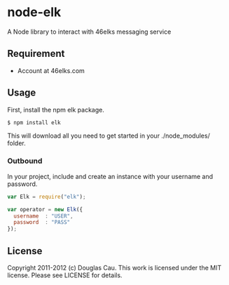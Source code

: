 # node-elk

A Node library to interact with 46elks messaging service

## Requirement

* Account at 46elks.com

## Usage

First, install the npm elk package.

```
$ npm install elk
```

This will download all you need to get started in your ./node_modules/ folder.

### Outbound

In your project, include and create an instance with your username and password.

```javascript
var Elk = require("elk");

var operator = new Elk({
  username  : "USER",
  password  : "PASS"
});
```

## License

Copyright 2011-2012 (c) Douglas Cau. This work is licensed under the MIT license. Please see LICENSE for details.
